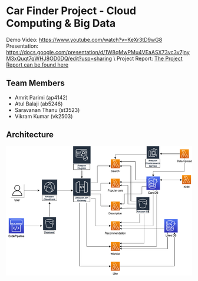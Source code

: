 # Car Finder Project - Cloud Computing & Big Data

Demo Video: https://www.youtube.com/watch?v=KeXr3tD9wG8  
Presentation: https://docs.google.com/presentation/d/1W8qMwPMu4VEaASX73vc3v7jnyM3xQuqt7qWHJ8OD0DQ/edit?usp=sharing \\
Project Report: [The Project Report can be found here](CCBD_Project_Report.pdf)

## Team Members

- Amrit Parimi (ap4142)
- Atul Balaji (ab5246)
- Saravanan Thanu (st3523)
- Vikram Kumar (vk2503)

## Architecture

![Architecture](./finalarch.png)
